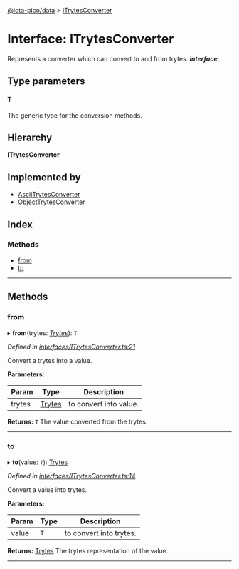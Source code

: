 [@iota-pico/data](../README.md) > [ITrytesConverter](../interfaces/itrytesconverter.md)

# Interface: ITrytesConverter

Represents a converter which can convert to and from trytes.
*__interface__*: 

## Type parameters
#### T 

The generic type for the conversion methods.

## Hierarchy

**ITrytesConverter**

## Implemented by

* [AsciiTrytesConverter](../classes/asciitrytesconverter.md)
* [ObjectTrytesConverter](../classes/objecttrytesconverter.md)

## Index

### Methods

* [from](itrytesconverter.md#from)
* [to](itrytesconverter.md#to)

---

## Methods

<a id="from"></a>

###  from

▸ **from**(trytes: *[Trytes](../classes/trytes.md)*): `T`

*Defined in [interfaces/ITrytesConverter.ts:21](https://github.com/iota-pico/data/blob/501a2d7/src/interfaces/ITrytesConverter.ts#L21)*

Convert a trytes into a value.

**Parameters:**

| Param | Type | Description |
| ------ | ------ | ------ |
| trytes | [Trytes](../classes/trytes.md) |  to convert into value. |

**Returns:** `T`
The value converted from the trytes.

___
<a id="to"></a>

###  to

▸ **to**(value: *`T`*): [Trytes](../classes/trytes.md)

*Defined in [interfaces/ITrytesConverter.ts:14](https://github.com/iota-pico/data/blob/501a2d7/src/interfaces/ITrytesConverter.ts#L14)*

Convert a value into trytes.

**Parameters:**

| Param | Type | Description |
| ------ | ------ | ------ |
| value | `T` |  to convert into trytes. |

**Returns:** [Trytes](../classes/trytes.md)
The trytes representation of the value.

___

